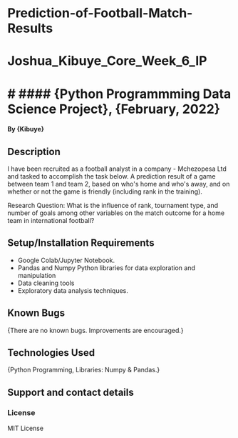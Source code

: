 # Prediction-of-Football-Match-Results
# Joshua_Kibuye_Core_Week_6_IP
# # #### {Python Programmming Data Science Project}, {February, 2022}
#### By **{Kibuye}**
## Description
I have been recruited as a football analyst in a company - Mchezopesa Ltd and tasked to accomplish the task below.
A prediction result of a game between team 1 and team 2, based on who's home and who's away, and on whether or not the game is friendly (including rank in the training).

Research Question:
What is the influence of rank, tournament type, and number of goals among other variables on the match outcome for a home team in international football?
## Setup/Installation Requirements
* Google Colab/Jupyter Notebook.
* Pandas and Numpy Python libraries for data exploration and manipulation
* Data cleaning tools
* Exploratory data analysis techniques.
## Known Bugs
{There are no known bugs.
Improvements are encouraged.}
## Technologies Used
{Python Programming, 
Libraries: Numpy & Pandas.}

## Support and contact details

### License
MIT License
